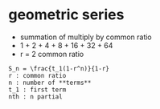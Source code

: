 # geometric series
- summation of multiply by common ratio
- 1 + 2 + 4 + 8 + 16 + 32 + 64
- r = 2 common ratio

```sum of geometric series - calculate sum of n partial terms
S_n = \frac{t_1(1-r^n)}{1-r}
r : common ratio
n : number of **terms**
t_1 : first term
nth : n partial
```

